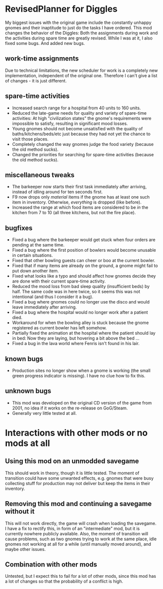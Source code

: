 # RevisedPlanner for Diggles
My biggest issues with the original game include the constantly unhappy gnomes and their inaptitude to just do the tasks I have ordered. 
This mod changes the behavior of the Diggles: Both the assignments during work and the activities during spare time are greatly revised. 
While I was at it, I also fixed some bugs. And added new bugs.
## work-time assignments
Due to technical limitations, the new scheduler for work is a completely new implementation, independent of the original one. Therefore 
I can't give a list of changes - it is just different.
## spare-time activities
- Increased search range for a hospital from 40 units to 160 units.
- Reduced the late-game needs for quality and variety of spare-time activities: At high "civilization states" the gnome's requirements were impossible to satisfy, resulting in significant mood losses.
- Young gnomes should not become unsatisfied with the quality of baths/kitchens/beds/etc just because they had not yet the chance to visit those places.
- Completely changed the way gnomes judge the food variety (because the old method sucks).
- Changed the priorities for searching for spare-time activities (because the old method sucks).
## miscellaneous tweaks
- The barkeeper now starts their first task immediately after arriving, instead of idling around for ten seconds first.
- F9 now drops only *material* items if the gnome has at least one such item in inventory. Otherwise, *everything* is dropped (like before).
- Increased the range at which food items are considered to be *in* the kitchen from 7 to 10 (all three kitchens, but not the fire place).
## bugfixes
- Fixed a bug where the barkeeper would get stuck when four orders are pending at the same time.
- Fixed a bug where the first position of bowlers would become unusable in certain situations.
- Fixed that other bowling guests can cheer or boo at the current bowler.
- Fixed that if many items are already on the ground, a gnome might fail to put down another item.
- Fixed what looks like a typo and should affect how gnomes decide they are done with their current spare-time activity.
- Reduced the mood loss from bad sleep quality (insufficient beds) by half. The same code was in here twice, so it seems this was not intentional (and thus I consider it a bug).
- Fixed a bug where gnomes could no longer use the disco and would leave immediately after arriving.
- Fixed a bug where the hospital would no longer work after a patient died.
- Workaround for when the bowling alley is stuck because the gnome registered as current bowler has left somehow.
- Partially fixed the animation at the hospital where the patient should lay in bed: Now they are laying, but hovering a bit above the bed ...
- Fixed a bug in the lava world where Fenris isn't found in his lair.
## known bugs
- Production sites no longer show when a gnome is working (the small green progress indicator is missing). I have no clue how to fix this.
## unknown bugs
- This mod was developed on the original CD version of the game from 2001, no idea if it works on the re-release on GoG/Steam.
- Generally very little tested at all.

# Interactions with other mods or no mods at all
## Using this mod on an unmodded savegame
This should work in theory, though it is little tested. The moment of transition could have some unwanted effects, e.g. gnomes that were busy
collecting stuff for production may not deliver but keep the items in their inventory.
## Removing this mod and continuing a savegame without it
This will not work directly, the game will crash when loading the savegame. I have a fix to rectify this, in form of an "intermediate" mod, 
but it is currently nowhere publicly available. Also, the moment of transition will cause problems, such as two gnomes trying to work at
the same place, idle gnomes not working at all for a while (until manually moved around), and maybe other issues.
## Combination with other mods
Untested, but I expect this to fail for a lot of other mods, since this mod has a lot of changes so that the probability of a conflict is high.
